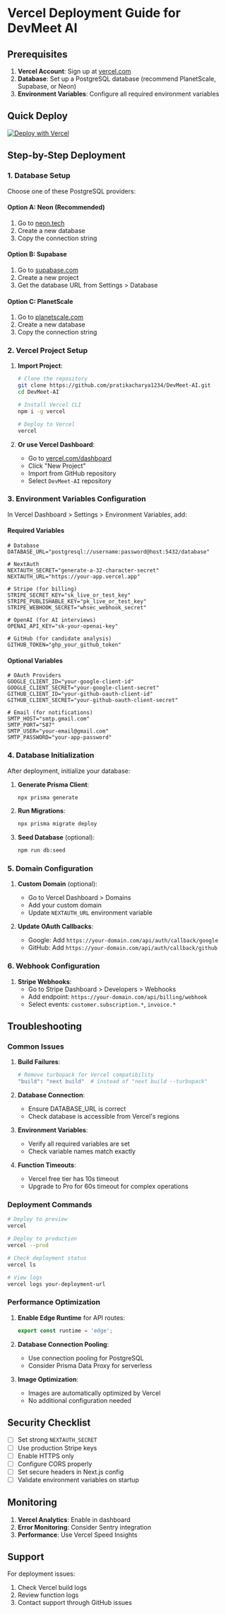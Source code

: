 # Vercel Deployment Guide for DevMeet AI

## Prerequisites

1. **Vercel Account**: Sign up at [vercel.com](https://vercel.com)
2. **Database**: Set up a PostgreSQL database (recommend PlanetScale, Supabase, or Neon)
3. **Environment Variables**: Configure all required environment variables

## Quick Deploy

[![Deploy with Vercel](https://vercel.com/button)](https://vercel.com/new/clone?repository-url=https://github.com/pratikacharya1234/DevMeet-AI)

## Step-by-Step Deployment

### 1. Database Setup

Choose one of these PostgreSQL providers:

#### Option A: Neon (Recommended)
1. Go to [neon.tech](https://neon.tech)
2. Create a new database
3. Copy the connection string

#### Option B: Supabase
1. Go to [supabase.com](https://supabase.com)
2. Create a new project
3. Get the database URL from Settings > Database

#### Option C: PlanetScale
1. Go to [planetscale.com](https://planetscale.com)
2. Create a new database
3. Copy the connection string

### 2. Vercel Project Setup

1. **Import Project**:
   ```bash
   # Clone the repository
   git clone https://github.com/pratikacharya1234/DevMeet-AI.git
   cd DevMeet-AI
   
   # Install Vercel CLI
   npm i -g vercel
   
   # Deploy to Vercel
   vercel
   ```

2. **Or use Vercel Dashboard**:
   - Go to [vercel.com/dashboard](https://vercel.com/dashboard)
   - Click "New Project"
   - Import from GitHub repository
   - Select `DevMeet-AI` repository

### 3. Environment Variables Configuration

In Vercel Dashboard > Settings > Environment Variables, add:

#### Required Variables
```env
# Database
DATABASE_URL="postgresql://username:password@host:5432/database"

# NextAuth
NEXTAUTH_SECRET="generate-a-32-character-secret"
NEXTAUTH_URL="https://your-app.vercel.app"

# Stripe (for billing)
STRIPE_SECRET_KEY="sk_live_or_test_key"
STRIPE_PUBLISHABLE_KEY="pk_live_or_test_key"
STRIPE_WEBHOOK_SECRET="whsec_webhook_secret"

# OpenAI (for AI interviews)
OPENAI_API_KEY="sk-your-openai-key"

# GitHub (for candidate analysis)
GITHUB_TOKEN="ghp_your_github_token"
```

#### Optional Variables
```env
# OAuth Providers
GOOGLE_CLIENT_ID="your-google-client-id"
GOOGLE_CLIENT_SECRET="your-google-client-secret"
GITHUB_CLIENT_ID="your-github-oauth-client-id"
GITHUB_CLIENT_SECRET="your-github-oauth-client-secret"

# Email (for notifications)
SMTP_HOST="smtp.gmail.com"
SMTP_PORT="587"
SMTP_USER="your-email@gmail.com"
SMTP_PASSWORD="your-app-password"
```

### 4. Database Initialization

After deployment, initialize your database:

1. **Generate Prisma Client**:
   ```bash
   npx prisma generate
   ```

2. **Run Migrations**:
   ```bash
   npx prisma migrate deploy
   ```

3. **Seed Database** (optional):
   ```bash
   npm run db:seed
   ```

### 5. Domain Configuration

1. **Custom Domain** (optional):
   - Go to Vercel Dashboard > Domains
   - Add your custom domain
   - Update `NEXTAUTH_URL` environment variable

2. **Update OAuth Callbacks**:
   - Google: Add `https://your-domain.com/api/auth/callback/google`
   - GitHub: Add `https://your-domain.com/api/auth/callback/github`

### 6. Webhook Configuration

1. **Stripe Webhooks**:
   - Go to Stripe Dashboard > Developers > Webhooks
   - Add endpoint: `https://your-domain.com/api/billing/webhook`
   - Select events: `customer.subscription.*`, `invoice.*`

## Troubleshooting

### Common Issues

1. **Build Failures**:
   ```bash
   # Remove turbopack for Vercel compatibility
   "build": "next build"  # instead of "next build --turbopack"
   ```

2. **Database Connection**:
   - Ensure DATABASE_URL is correct
   - Check database is accessible from Vercel's regions

3. **Environment Variables**:
   - Verify all required variables are set
   - Check variable names match exactly

4. **Function Timeouts**:
   - Vercel free tier has 10s timeout
   - Upgrade to Pro for 60s timeout for complex operations

### Deployment Commands

```bash
# Deploy to preview
vercel

# Deploy to production
vercel --prod

# Check deployment status
vercel ls

# View logs
vercel logs your-deployment-url
```

### Performance Optimization

1. **Enable Edge Runtime** for API routes:
   ```typescript
   export const runtime = 'edge';
   ```

2. **Database Connection Pooling**:
   - Use connection pooling for PostgreSQL
   - Consider Prisma Data Proxy for serverless

3. **Image Optimization**:
   - Images are automatically optimized by Vercel
   - No additional configuration needed

## Security Checklist

- [ ] Set strong `NEXTAUTH_SECRET`
- [ ] Use production Stripe keys
- [ ] Enable HTTPS only
- [ ] Configure CORS properly
- [ ] Set secure headers in Next.js config
- [ ] Validate environment variables on startup

## Monitoring

1. **Vercel Analytics**: Enable in dashboard
2. **Error Monitoring**: Consider Sentry integration
3. **Performance**: Use Vercel Speed Insights

## Support

For deployment issues:
1. Check Vercel build logs
2. Review function logs
3. Contact support through GitHub issues